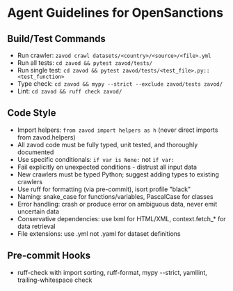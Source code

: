 # Agent Guidelines for OpenSanctions

## Build/Test Commands
- Run crawler: `zavod crawl datasets/<country>/<source>/<file>.yml`
- Run all tests: `cd zavod && pytest zavod/tests/`
- Run single test: `cd zavod && pytest zavod/tests/<test_file>.py::<test_function>`
- Type check: `cd zavod && mypy --strict --exclude zavod/tests zavod/`
- Lint: `cd zavod && ruff check zavod/`

## Code Style
- Import helpers: `from zavod import helpers as h` (never direct imports from zavod.helpers)
- All zavod code must be fully typed, unit tested, and thoroughly documented
- Use specific conditionals: `if var is None:` not `if var:`
- Fail explicitly on unexpected conditions - distrust all input data
- New crawlers must be typed Python; suggest adding types to existing crawlers
- Use ruff for formatting (via pre-commit), isort profile "black"
- Naming: snake_case for functions/variables, PascalCase for classes
- Error handling: crash or produce error on ambiguous data, never emit uncertain data
- Conservative dependencies: use lxml for HTML/XML, context.fetch_* for data retrieval
- File extensions: use .yml not .yaml for dataset definitions

## Pre-commit Hooks
- ruff-check with import sorting, ruff-format, mypy --strict, yamllint, trailing-whitespace check
